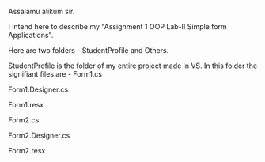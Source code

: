 Assalamu alikum sir.

I intend here to describe my "Assignment 1 OOP Lab-II Simple form Applications".

Here are two folders - StudentProfile and Others.

StudentProfile is the folder of my entire project made in VS. In this folder the signifiant files are -
Form1.cs

Form1.Designer.cs

Form1.resx

Form2.cs

Form2.Designer.cs

Form2.resx



